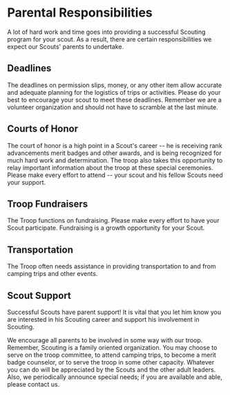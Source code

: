 # Parental Responsibilities

A lot of hard work and time goes into providing a successful Scouting program for your scout. As a result, there are certain responsibilities we expect our Scouts' parents to undertake.

## Deadlines

The deadlines on permission slips, money, or any other item allow accurate and adequate planning for the logistics of trips or activities. Please do your best to encourage your scout to meet these  deadlines. Remember we are a volunteer organization and should not have to scramble at the last minute.

## Courts of Honor

The court of honor is a high point in a Scout's career -- he is receiving rank  advancements merit badges and other awards, and is being recognized for much hard work and determination. The troop also takes this opportunity to relay important information about the troop at these special ceremonies. Please make every effort to attend -- your scout and his fellow Scouts need your support.

## Troop Fundraisers

The Troop functions on fundraising. Please make every effort to have your Scout  participate. Fundraising is a growth opportunity for your Scout.

## Transportation

The Troop often needs assistance in providing transportation to and from camping trips and other events.

## Scout Support

Successful Scouts have parent support! It is vital that you let him know you are interested in his Scouting career and support his involvement in Scouting.

We encourage all parents to be involved in some way with our troop. Remember, Scouting is a family oriented organization. You may choose to serve on the troop committee, to attend camping trips, to  become a merit badge counselor, or to serve the troop in some other capacity. Whatever you can do will be appreciated by the Scouts and the other adult leaders. Also, we periodically announce special needs; if  you are available and able, please contact us.
